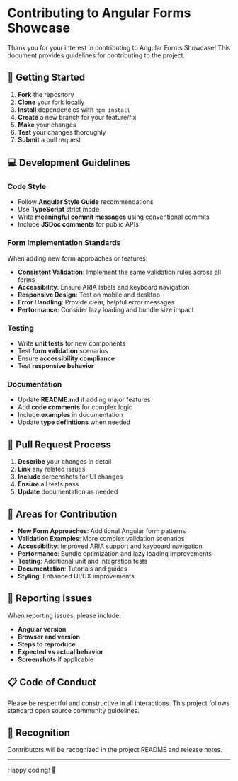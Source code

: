 # Contributing to Angular Forms Showcase

Thank you for your interest in contributing to Angular Forms Showcase! This document provides guidelines for contributing to the project.

## 🚀 Getting Started

1. **Fork** the repository
2. **Clone** your fork locally
3. **Install** dependencies with `npm install`
4. **Create** a new branch for your feature/fix
5. **Make** your changes
6. **Test** your changes thoroughly
7. **Submit** a pull request

## 💻 Development Guidelines

### Code Style
- Follow **Angular Style Guide** recommendations
- Use **TypeScript** strict mode
- Write **meaningful commit messages** using conventional commits
- Include **JSDoc comments** for public APIs

### Form Implementation Standards
When adding new form approaches or features:

- **Consistent Validation**: Implement the same validation rules across all forms
- **Accessibility**: Ensure ARIA labels and keyboard navigation
- **Responsive Design**: Test on mobile and desktop
- **Error Handling**: Provide clear, helpful error messages
- **Performance**: Consider lazy loading and bundle size impact

### Testing
- Write **unit tests** for new components
- Test **form validation** scenarios
- Ensure **accessibility compliance**
- Test **responsive behavior**

### Documentation
- Update **README.md** if adding major features
- Add **code comments** for complex logic
- Include **examples** in documentation
- Update **type definitions** when needed

## 📝 Pull Request Process

1. **Describe** your changes in detail
2. **Link** any related issues
3. **Include** screenshots for UI changes
4. **Ensure** all tests pass
5. **Update** documentation as needed

## 🎯 Areas for Contribution

- **New Form Approaches**: Additional Angular form patterns
- **Validation Examples**: More complex validation scenarios
- **Accessibility**: Improved ARIA support and keyboard navigation
- **Performance**: Bundle optimization and lazy loading improvements
- **Testing**: Additional unit and integration tests
- **Documentation**: Tutorials and guides
- **Styling**: Enhanced UI/UX improvements

## 🐛 Reporting Issues

When reporting issues, please include:

- **Angular version**
- **Browser and version**
- **Steps to reproduce**
- **Expected vs actual behavior**
- **Screenshots** if applicable

## 📋 Code of Conduct

Please be respectful and constructive in all interactions. This project follows standard open source community guidelines.

## 🙏 Recognition

Contributors will be recognized in the project README and release notes.

---

Happy coding! 🎉